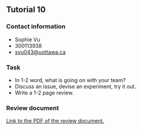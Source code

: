 ## Tutorial 10

### Contact information
* Sophie Vu
* 300113938
* svu043@uottawa.ca

### Task
* In 1-2 word, what is going on with your team?
* Discuss an issue, devise an experiment, try it out.
* Write a 1-2 page review.

### Review document
[Link to the PDF of the review document.](https://github.com/vusophie/seg4105_playground/blob/lab10/reviewDoc.pdf)